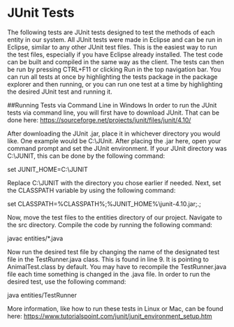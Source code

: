# JUnit Tests

The following tests are JUnit tests designed to test the methods of each entity in our system. All JUnit tests were made in Eclipse and can be run in Eclipse, similar to any other JUnit test files. This is the easiest way to run the test files, especially if you have Eclipse already installed. The test code can be built and compiled in the same way as the client. The tests can then be run by pressing CTRL+F11 or clicking Run in the top navigation bar. You can run all tests at once by highlighting the tests package in the package explorer and then running, or you can run one test at a time by highlighting the desired JUnit test and running it.

##Running Tests via Command Line in Windows
In order to run the JUnit tests via command line, you will first have to download JUnit. That can be done here: https://sourceforge.net/projects/junit/files/junit/4.10/

After downloading the JUnit .jar, place it in whichever directory you would like. One example would be C:\JUnit. After placing the .jar here, open your command prompt and set the JUnit environment. If your JUnit directory was C:\JUNIT, this can be done by the following command:

set JUNIT_HOME=C:\JUNIT

Replace C:\JUNIT with the directory you chose earlier if needed. Next, set the CLASSPATH variable by using the following command: 

set CLASSPATH=%CLASSPATH%;%JUNIT_HOME%\junit-4.10.jar;.;

Now, move the test files to the entities directory of our project. Navigate to the src directory. Compile the code by running the following command:

javac entities/*.java

Now run the desired test file by changing the name of the designated test file in the TestRunner.java class. This is found in line 9. It is pointing to AnimalTest.class by default. You may have to recompile the TestRunner.java file each time something is changed in the .java file. In order to run the desired test, use the following command:

java entities/TestRunner

More information, like how to run these tests in Linux or Mac, can be found here:
https://www.tutorialspoint.com/junit/junit_environment_setup.htm

